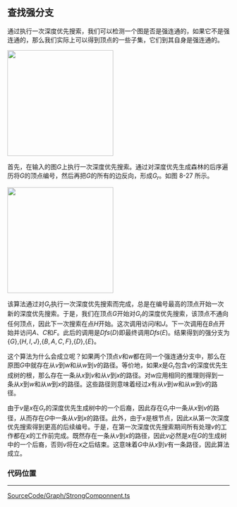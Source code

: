 <!-- @format -->

## 查找强分支

通过执行一次深度优先搜索，我们可以检测一个图是否是强连通的，如果它不是强连通的，那么我们实际上可以得到顶点的一些子集，它们到其自身是强连通的。

<image height="240" src="../../../Assets/Images/ch8/8-26.png" />

首先，在输入的图$G$上执行一次深度优先搜索。通过对深度优先生成森林的后序遍历将$G$的顶点编号，然后再把$G$的所有的边反向，形成$G_r$。如图 8-27 所示。

<image  height="240" src="../../../Assets/Images/ch8/8-27.png" />

该算法通过对$G_r$执行一次深度优先搜索而完成，总是在编号最高的顶点开始一次新的深度优先搜索。于是，我们在顶点$G$开始对$G_r$的深度优先搜索，该顶点不通向任何顶点，因此下一次搜索在点$H$开始。这次调用访问$I$和$J$。下一次调用在$B$点开始并访问$A$、$C$和$F$。此后的调用是$Dfs(D)$即最终调用$Dfs(E)$。结果得到的强分支为$\{ G\}$,$\{H,I,J\}$,$\{B,A,C,F\}$,$\{D\}$,$\{E\}$。

这个算法为什么会成立呢？如果两个顶点$v$和$w$都在同一个强连通分支中，那么在原图$G$中就存在从$v$到$w$和从$w$到$v$的路径。等价地，如果$x$是$G_r$包含$v$的深度优先生成树的根，那么存在一条从$x$到$v$和从$v$到$x$的路径。对$w$应用相同的推理则得到一条从$x$到$w$和从$w$到$x$的路径。这些路径则意味着经过$x$有从$v$到$w$和从$w$到$v$的路径。

由于$v$是$x$在$G_r$的深度优先生成树中的一个后裔，因此存在$G_r$中一条从$x$到$v$的路径，从而存在$G$中一条从$v$到$x$的路径。此外，由于$x$是根节点，因此$x$从第一次深度优先搜索得到更高的后续编号。于是，在第一次深度优先搜索期间所有处理$v$的工作都在$x$的工作前完成。既然存在一条从$v$到$x$的路径，因此$v$必然是$x$在$G$的生成树中的一个后裔，否则$v$将在$x$之后结束。这意味着$G$中从$x$到$v$有一条路径，因此算法成立。

### 代码位置

---

[SourceCode/Graph/StrongComponnent.ts](../../../../SourceCode/Graph/StrongComponent.ts)
